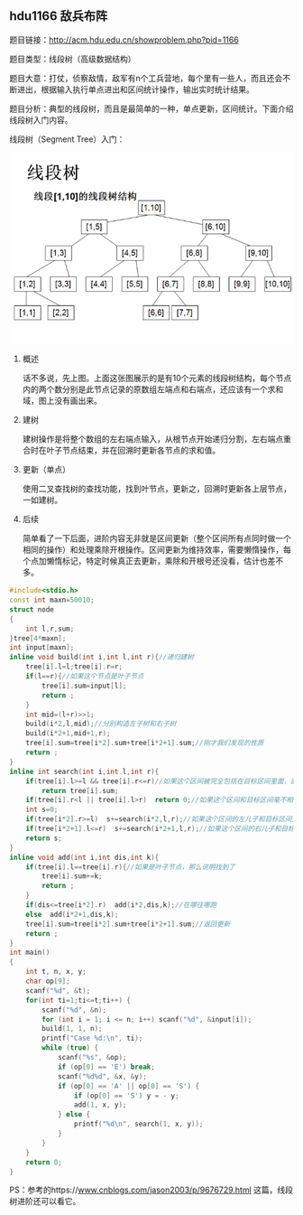 ## hdu1166 敌兵布阵

题目链接：http://acm.hdu.edu.cn/showproblem.php?pid=1166

题目类型：线段树（高级数据结构）

题目大意：打仗，侦察敌情，敌军有n个工兵营地，每个里有一些人，而且还会不断进出，根据输入执行单点进出和区间统计操作，输出实时统计结果。

题目分析：典型的线段树，而且是最简单的一种，单点更新，区间统计。下面介绍线段树入门内容。

线段树（Segment Tree）入门：

![](assets/img/线段树/segTree.png)

1. 概述
   
   话不多说，先上图。上面这张图展示的是有10个元素的线段树结构，每个节点内的两个数分别是此节点记录的原数组左端点和右端点，还应该有一个求和域，图上没有画出来。
   
2. 建树
   
   建树操作是将整个数组的左右端点输入，从根节点开始递归分割，左右端点重合时在叶子节点结束，并在回溯时更新各节点的求和值。
   
3. 更新（单点）
   
   使用二叉查找树的查找功能，找到叶节点，更新之，回溯时更新各上层节点，一如建树。
   
4. 后续
   
   简单看了一下后面，进阶内容无非就是区间更新（整个区间所有点同时做一个相同的操作）和处理乘除开根操作。区间更新为维持效率，需要懒惰操作，每个点加懒惰标记，特定时候真正去更新，乘除和开根号还没看，估计也差不多。

```c++
#include<stdio.h>
const int maxn=50010;
struct node
{
    int l,r,sum;
}tree[4*maxn];
int input[maxn];
inline void build(int i,int l,int r){//递归建树
    tree[i].l=l;tree[i].r=r;
    if(l==r){//如果这个节点是叶子节点
        tree[i].sum=input[l];
        return ;
    }
    int mid=(l+r)>>1;
    build(i*2,l,mid);//分别构造左子树和右子树
    build(i*2+1,mid+1,r);
    tree[i].sum=tree[i*2].sum+tree[i*2+1].sum;//刚才我们发现的性质
    return ;
}
inline int search(int i,int l,int r){
    if(tree[i].l>=l && tree[i].r<=r)//如果这个区间被完全包括在目标区间里面，直接返回这个区间的值
        return tree[i].sum;
    if(tree[i].r<l || tree[i].l>r)  return 0;//如果这个区间和目标区间毫不相干，返回0
    int s=0;
    if(tree[i*2].r>=l)  s+=search(i*2,l,r);//如果这个区间的左儿子和目标区间又交集，那么搜索左儿子
    if(tree[i*2+1].l<=r)  s+=search(i*2+1,l,r);//如果这个区间的右儿子和目标区间又交集，那么搜索右儿子
    return s;
}
inline void add(int i,int dis,int k){
    if(tree[i].l==tree[i].r){//如果是叶子节点，那么说明找到了
        tree[i].sum+=k;
        return ;
    }
    if(dis<=tree[i*2].r)  add(i*2,dis,k);//在哪往哪跑
    else  add(i*2+1,dis,k);
    tree[i].sum=tree[i*2].sum+tree[i*2+1].sum;//返回更新
    return ;
}
int main()
{
    int t, n, x, y;
    char op[9];
    scanf("%d", &t);
    for(int ti=1;ti<=t;ti++) {
        scanf("%d", &n);
        for (int i = 1; i <= n; i++) scanf("%d", &input[i]);
        build(1, 1, n);
        printf("Case %d:\n", ti);
        while (true) {
            scanf("%s", &op);
            if (op[0] == 'E') break;
            scanf("%d%d", &x, &y);
            if (op[0] == 'A' || op[0] == 'S') {
                if (op[0] == 'S') y = - y;
                add(1, x, y);
            } else {
                printf("%d\n", search(1, x, y));
            }
        }
    }
    return 0;
}
```

PS：参考的https://www.cnblogs.com/jason2003/p/9676729.html 这篇，线段树进阶还可以看它。
